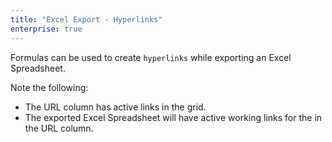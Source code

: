```yaml
---
title: "Excel Export - Hyperlinks"
enterprise: true
---
```


Formulas can be used to create `hyperlinks` while exporting an Excel Spreadsheet.

Note the following:

- The URL column has active links in the grid.
- The exported Excel Spreadsheet will have active working links for the in the URL column.

<grid-example title='Excel Export - Hyperlinks' name='excel-export-hyperlinks' type='generated' options='{ "enterprise": true }'></grid-example>